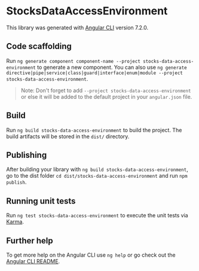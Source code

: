 # StocksDataAccessEnvironment

This library was generated with [Angular CLI](https://github.com/angular/angular-cli) version 7.2.0.

## Code scaffolding

Run `ng generate component component-name --project stocks-data-access-environment` to generate a new component. You can also use `ng generate directive|pipe|service|class|guard|interface|enum|module --project stocks-data-access-environment`.

> Note: Don't forget to add `--project stocks-data-access-environment` or else it will be added to the default project in your `angular.json` file.

## Build

Run `ng build stocks-data-access-environment` to build the project. The build artifacts will be stored in the `dist/` directory.

## Publishing

After building your library with `ng build stocks-data-access-environment`, go to the dist folder `cd dist/stocks-data-access-environment` and run `npm publish`.

## Running unit tests

Run `ng test stocks-data-access-environment` to execute the unit tests via [Karma](https://karma-runner.github.io).

## Further help

To get more help on the Angular CLI use `ng help` or go check out the [Angular CLI README](https://github.com/angular/angular-cli/blob/master/README.md).
